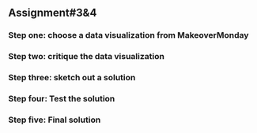 ## Assignment#3&4

### Step one: choose a data visualization from MakeoverMonday

### Step two: critique the data visualization

### Step three: sketch out a solution

### Step four: Test the solution

### Step five: Final solution
